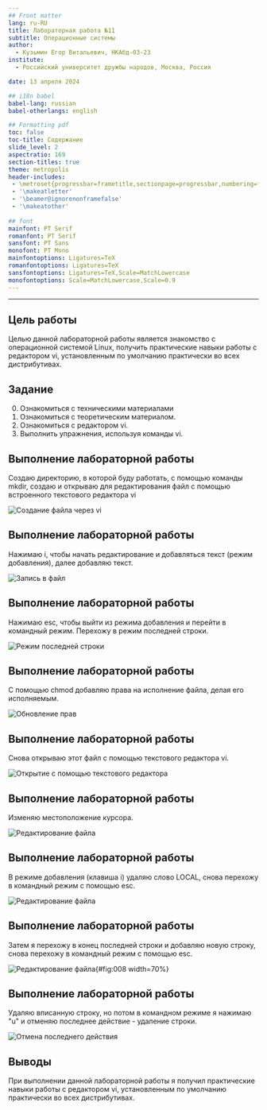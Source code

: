 ```yaml
---
## Front matter
lang: ru-RU
title: Лабораторная работа №11
subtitle: Операционные системы
author:
  - Кузьмин Егор Витальевич, НКАбд-03-23
institute:
  - Российский университет дружбы народов, Москва, Россия

date: 13 апреля 2024

## i18n babel
babel-lang: russian
babel-otherlangs: english

## Formatting pdf
toc: false
toc-title: Содержание
slide_level: 2
aspectratio: 169
section-titles: true
theme: metropolis
header-includes:
 - \metroset{progressbar=frametitle,sectionpage=progressbar,numbering=fraction}
 - '\makeatletter'
 - '\beamer@ignorenonframefalse'
 - '\makeatother'
 
## font
mainfont: PT Serif
romanfont: PT Serif
sansfont: PT Sans
monofont: PT Mono
mainfontoptions: Ligatures=TeX
romanfontoptions: Ligatures=TeX
sansfontoptions: Ligatures=TeX,Scale=MatchLowercase
monofontoptions: Scale=MatchLowercase,Scale=0.9
---
```

---

## Цель работы

 Целью данной лабораторной работы является знакомство с операционной системой Linux, получить практические навыки работы с редактором vi, установленным по умолчанию практически во всех дистрибутивах.

## Задание

 0. Ознакомиться с техническими материалами
 1. Ознакомиться с теоретическим материалом.
 2. Ознакомиться с редактором vi.
 3. Выполнить упражнения, используя команды vi.

## Выполнение лабораторной работы

 Создаю директорию, в которой буду работать, с помощью команды mkdir, создаю и открываю для редактирования файл с помощью встроенного текстового редактора vi

![Создание файла через vi](image/1.png)

## Выполнение лабораторной работы

 Нажимаю i, чтобы начать редактирование и добавляться текст (режим добавления), далее добавляю текст.

![Запись в файл](image/2.png)

## Выполнение лабораторной работы

 Нажимаю esc, чтобы выйти из режима добавления и перейти в командный режим. Перехожу в режим последней строки.

![Режим последней строки](image/3.png)

## Выполнение лабораторной работы

 С помощью chmod добавляю права на исполнение файла, делая его исполняемым.

![Обновление прав](image/9.png)

## Выполнение лабораторной работы

 Снова открываю этот файл с помощью текстового редактора vi.

![Открытие с помощью текстового редактора](image/4.png)

## Выполнение лабораторной работы

 Изменяю местоположение курсора.

![Редактирование файла](image/5.png)

## Выполнение лабораторной работы

 В режиме добавления (клавиша i) удаляю слово LOCAL, снова перехожу в командный режим с помощью esc.

![Редактирование файла](image/6.png)

## Выполнение лабораторной работы

 Затем я перехожу в конец последней строки и добавляю новую строку, снова перехожу в командный режим с помощью esc. 

![Редактирование файла](image/7.png){#fig:008 width=70%}

## Выполнение лабораторной работы

 Удаляю вписанную строку, но потом в командном режиме я нажимаю "u" и отменяю последнее действие - удаление строки.

![Отмена последнего действия](image/8.png)

## Выводы

 При выполнении данной лабораторной работы я получил практические навыки работы с редактором vi, установленным по умолчанию практически во всех дистрибутивах.


